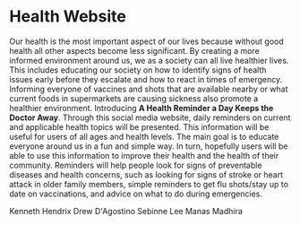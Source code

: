# Health Website
Our health is the most important aspect of our lives because without good health all other aspects become less significant. By creating a more informed environment around us, we as a society can all live healthier lives. This includes educating our society on how to identify signs of health issues early before they escalate and how to react in times of emergency. Informing everyone of vaccines and shots that are available nearby or what current foods in supermarkets are causing sickness also promote a healthier environment.
	Introducing **A Health Reminder a Day Keeps the Doctor Away**. Through this social media website, daily reminders on current and applicable health topics will be presented. This information will be useful for users of all ages and health levels. The main goal is to educate everyone around us in a fun and simple way. In turn, hopefully users will be able to use this information to improve their health and the health of their community. Reminders will help people look for signs of preventable diseases and health concerns, such as looking for signs of stroke or heart attack in older family members, simple reminders to get flu shots/stay up to date on vaccinations, and advice on what to do during emergencies.

Kenneth Hendrix
Drew D'Agostino
Sebinne Lee
Manas Madhira
